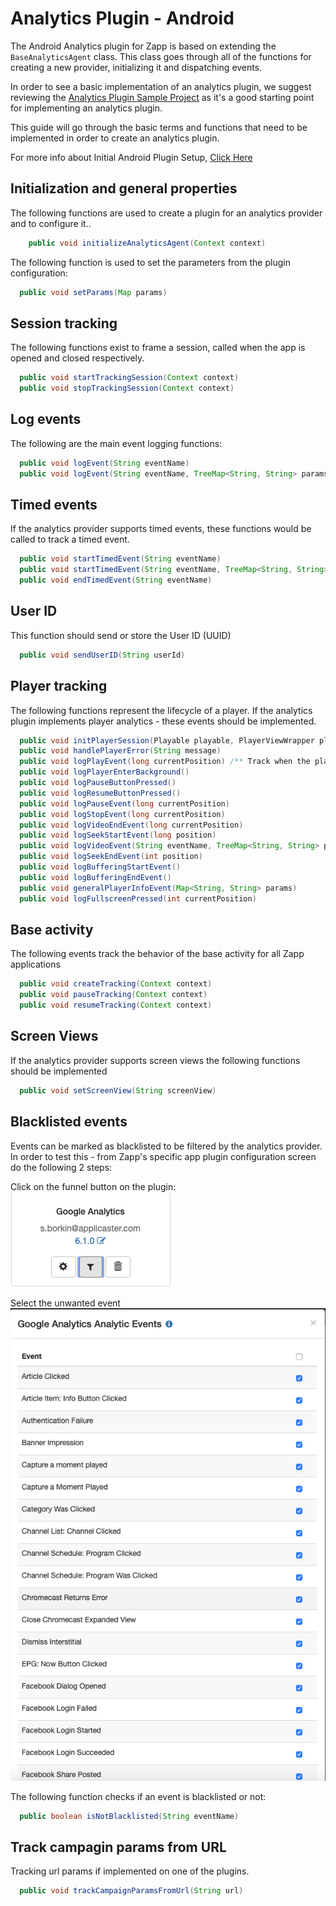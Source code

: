 # Analytics Plugin - Android

The Android Analytics plugin for Zapp is based on extending the `BaseAnalyticsAgent` class.
This class goes through all of the functions for creating a new provider, initializing it and dispatching events.

In order to see a basic implementation of an analytics plugin, we suggest reviewing the [Analytics Plugin Sample Project](https://github.com/applicaster/zapp-plugins-examples/tree/master/AnalyticsPlugin/Android) as it's a good starting point for implementing an analytics plugin.

This guide will go through the basic terms and functions that need to be implemented in order to create an analytics plugin.

For more info about Initial Android Plugin Setup, [Click Here](/dev-env/Android.md)

## Initialization and general properties
The following functions are used to create a plugin for an analytics provider and to configure it..

``` java
    public void initializeAnalyticsAgent(Context context)
```

The following function is used to set the parameters from the plugin configuration:
``` java
  public void setParams(Map params)
```

## Session tracking
The following functions exist to frame a session, called when the app is opened and closed respectively.

``` java
  public void startTrackingSession(Context context)
  public void stopTrackingSession(Context context)
```

## Log events
The following are the main event logging functions:

``` java
  public void logEvent(String eventName)
  public void logEvent(String eventName, TreeMap<String, String> params)
```

## Timed events
If the analytics provider supports timed events, these functions would be called to track a timed event.

``` java
  public void startTimedEvent(String eventName)
  public void startTimedEvent(String eventName, TreeMap<String, String> params)
  public void endTimedEvent(String eventName)
```

## User ID
This function should send or store the User ID (UUID)

``` java
  public void sendUserID(String userId)
```

## Player tracking
The following functions represent the lifecycle of a player.
If the analytics plugin implements player analytics - these events should be implemented.

``` java
  public void initPlayerSession(Playable playable, PlayerViewWrapper playerWrapper, int duration)
  public void handlePlayerError(String message)
  public void logPlayEvent(long currentPosition) /** Track when the player starts playing content */
  public void logPlayerEnterBackground()
  public void logPauseButtonPressed()
  public void logResumeButtonPressed()
  public void logPauseEvent(long currentPosition)
  public void logStopEvent(long currentPosition)
  public void logVideoEndEvent(long currentPosition)
  public void logSeekStartEvent(long position)
  public void logVideoEvent(String eventName, TreeMap<String, String> params)
  public void logSeekEndEvent(int position)
  public void logBufferingStartEvent()
  public void logBufferingEndEvent()
  public void generalPlayerInfoEvent(Map<String, String> params)
  public void logFullscreenPressed(int currentPosition)
```

## Base activity
The following events track the behavior of the base activity for all Zapp applications

``` java
  public void createTracking(Context context)
  public void pauseTracking(Context context)
  public void resumeTracking(Context context)
```

## Screen Views
If the analytics provider supports screen views the following functions should be implemented

``` java
  public void setScreenView(String screenView)
```

## Blacklisted events
Events can be marked as blacklisted to be filtered by the analytics provider.
In order to test this - from Zapp's specific app plugin configuration screen do the following 2 steps:

Click on the funnel button on the plugin:
![](./events-filtering-1.png)

Select the unwanted event
![](./events-filtering-2.png)

The following function checks if an event is blacklisted or not:
``` java
  public boolean isNotBlacklisted(String eventName)
```

## Track campagin params from URL
Tracking url params if implemented on one of the plugins.

``` java
  public void trackCampaignParamsFromUrl(String url)
```
